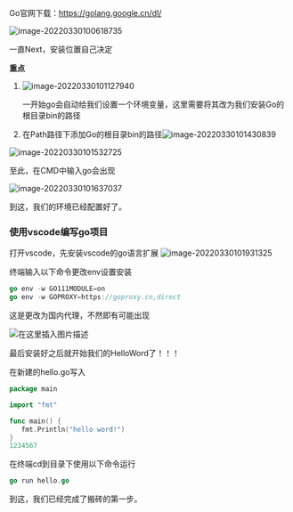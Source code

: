 Go官网下载：https://golang.google.cn/dl/

![image-20220330100618735](C:\Users\张少华\AppData\Roaming\Typora\typora-user-images\image-20220330100618735.png)

一直Next，安装位置自己决定

**重点**

1. ![image-20220330101127940](C:\Users\张少华\AppData\Roaming\Typora\typora-user-images\image-20220330101127940.png)

   一开始go会自动给我们设置一个环境变量，这里需要将其改为我们安装Go的根目录bin的路径

2. 在Path路径下添加Go的根目录bin的路径![image-20220330101430839](C:\Users\张少华\AppData\Roaming\Typora\typora-user-images\image-20220330101430839.png)

![image-20220330101532725](C:\Users\张少华\AppData\Roaming\Typora\typora-user-images\image-20220330101532725.png)

至此，在CMD中输入go会出现

![image-20220330101637037](C:\Users\张少华\AppData\Roaming\Typora\typora-user-images\image-20220330101637037.png)

到这，我们的环境已经配置好了。

### 使用vscode编写go项目

打开vscode，先安装vscode的go语言扩展
![image-20220330101931325](C:\Users\张少华\AppData\Roaming\Typora\typora-user-images\image-20220330101931325.png)

终端输入以下命令更改env设置安装

```go
go env -w GO111MODULE=on
go env -w GOPROXY=https://goproxy.cn,direct
```

这是更改为国内代理，不然即有可能出现

![在这里插入图片描述](https://img-blog.csdnimg.cn/4233c26fc2bb4da49740227ffcf918ef.png?x-oss-process=image/watermark,type_ZHJvaWRzYW5zZmFsbGJhY2s,shadow_50,text_Q1NETiBAc3l3ZGVidWc=,size_20,color_FFFFFF,t_70,g_se,x_16)

最后安装好之后就开始我们的HelloWord了！！！

在新建的hello.go写入

```go
package main

import "fmt"

func main() {
   fmt.Println("hello word!")
}
1234567
```

在终端cd到目录下使用以下命令运行

```go
go run hello.go
```

到这，我们已经完成了搬砖的第一步。


